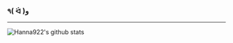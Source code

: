 ### ٩( ᐛ )و 

<!--
**Hanna922/Hanna922** is a ✨ _special_ ✨ repository because its `README.md` (this file) appears on your GitHub profile.

Here are some ideas to get you started:

- 🔭 I’m currently working on ...
- 🌱 I’m currently learning ...
- 👯 I’m looking to collaborate on ...
- 🤔 I’m looking for help with ...
- 💬 Ask me about ...
- 📫 How to reach me: ...
- 😄 Pronouns: ...
- ⚡ Fun fact: ...
-->

---

![Hanna922's github stats](https://github-readme-stats.vercel.app/api?username=Hanna922&count_private=true&show_icons=true&theme=tokyonight)
<!--
[![Hanna922's github stats](https://github-readme-stats.vercel.app/api/top-langs/?username=Hanna922&show_icons=true&hide_border=true&title_color=004386&icon_color=004386&layout=compact)](https://github.com/Hanna922)
-->
